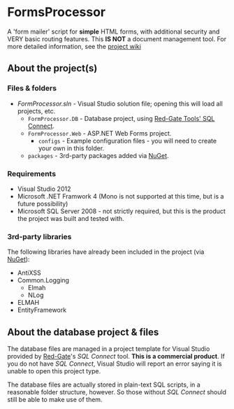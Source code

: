 FormsProcessor
==============

A 'form mailer' script for **simple** HTML forms, with additional security and VERY basic routing features. This **IS NOT** a document management tool. For more detailed information, see the [project wiki](https://github.com/BellevueCollege/FormsProcessor/wiki)

## About the project(s)

### Files & folders

* _FormProcessor.sln_ - Visual Studio solution file; opening this will load all projects, etc.
  * `FormProcessor.DB` - Database project, using [Red-Gate Tools' SQL Connect](https://www.red-gate.com/products/sql-development/sql-connect/).
  * `FormProcessor.Web` - ASP.NET Web Forms project.
      * `configs` - Example configuration files - you will need to create your own in this folder.
  * `packages` - 3rd-party packages added via [NuGet](https://nuget.codeplex.com/).

### Requirements

* Visual Studio 2012
* Microsoft .NET Framwork 4 (Mono is not supported at this time, but is a future possibility)
* Microsoft SQL Server 2008 - not strictly required, but this is the product the project was built and tested with.

### 3rd-party libraries

The following libraries have already been included in the project (via [NuGet](https://nuget.codeplex.com/)):

* AntiXSS
* Common.Logging
  * Elmah
  * NLog
* ELMAH
* EntityFramework

## About the database project & files

The database files are managed in a project template for Visual Studio provided by [Red-Gate](https://www.red-gate.com/)'s _SQL Connect_ tool. **This is a commercial product**. If you do not have _SQL Connect_, Visual Studio will report an error saying it is unable to open this project type.

The database files are actually stored in plain-text SQL scripts, in a reasonable folder structure, however. So those without _SQL Connect_ should still be able to make use of them.
